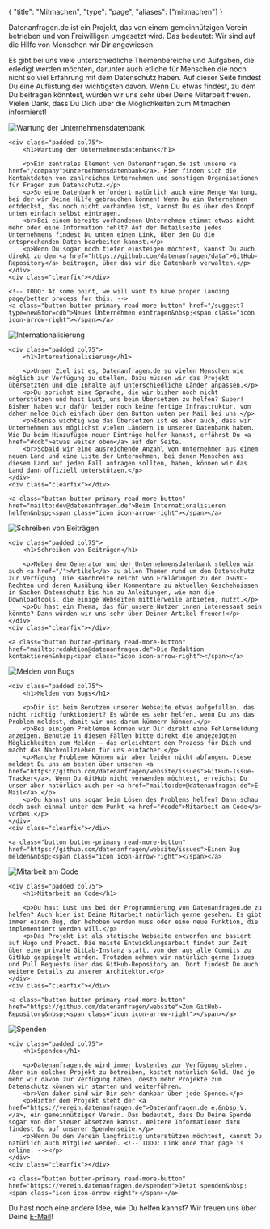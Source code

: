{
	"title": "Mitmachen",
	"type": "page",
	"aliases": ["mitmachen"]
}

Datenanfragen.de ist ein Projekt, das von einem gemeinnützigen Verein betrieben und von Freiwilligen umgesetzt wird. Das bedeutet: Wir sind auf die Hilfe von Menschen wir Dir angewiesen.

Es gibt bei uns viele unterschiedliche Themenbereiche und Aufgaben, die erledigt werden möchten, darunter auch etliche für Menschen die noch nicht so viel Erfahrung mit dem Datenschutz haben. Auf dieser Seite findest Du eine Auflistung der wichtigsten davon. Wenn Du etwas findest, zu dem Du beitragen könntest, würden wir uns sehr über Deine Mitarbeit freuen.  
Vielen Dank, dass Du Dich über die Möglichkeiten zum Mitmachen informierst!

<article id="cdb" class="list-article icon-list-article">
    <div class="col25 article-featured-image"><img class="image" src="/card-icons/company.svg" alt="Wartung der Unternehmensdatenbank"></div>

    <div class="padded col75">
        <h1>Wartung der Unternehmensdatenbank</h1>

        <p>Ein zentrales Element von Datenanfragen.de ist unsere <a href="/company">Unternehmensdatenbank</a>. Hier finden sich die Kontaktdaten von zahlreichen Unternehmen und sonstigen Organisationen für Fragen zum Datenschutz.</p>
        <p>So eine Datenbank erfordert natürlich auch eine Menge Wartung, bei der wir Deine Hilfe gebrauchen können! Wenn Du ein Unternehmen entdeckst, das noch nicht vorhanden ist, kannst Du es über den Knopf unten einfach selbst eintragen.
        <br>Bei einem bereits vorhandenen Unternehmen stimmt etwas nicht mehr oder eine Information fehlt? Auf der Detailseite jedes Unternehmens findest Du unten einen Link, über den Du die entsprechenden Daten bearbeiten kannst.</p>
        <p>Wenn Du sogar noch tiefer einsteigen möchtest, kannst Du auch direkt zu dem <a href="https://github.com/datenanfragen/data">GitHub-Repository</a> beitragen, über das wir die Datenbank verwalten.</p>
    </div>
    <div class="clearfix"></div>

    <!-- TODO: At some point, we will want to have proper landing page/better process for this. -->
    <a class="button button-primary read-more-button" href="/suggest?type=new&for=cdb">Neues Unternehmen eintragen&nbsp;<span class="icon icon-arrow-right"></span></a>
</article>

<article id="i18n" class="list-article icon-list-article">
    <div class="col25 article-featured-image"><img class="image" src="/card-icons/i18n.svg" alt="Internationalisierung"></div>

    <div class="padded col75">
        <h1>Internationalisierung</h1>

        <p>Unser Ziel ist es, Datenanfragen.de so vielen Menschen wie möglich zur Verfügung zu stellen. Dazu müssen wir das Projekt übersetzten und die Inhalte auf unterschiedliche Länder anpassen.</p>
        <p>Du sprichst eine Sprache, die wir bisher noch nicht unterstützen und hast Lust, uns beim Übersetzen zu helfen? Super! Bisher haben wir dafür leider noch keine fertige Infrastruktur, von daher melde Dich einfach über den Button unten per Mail bei uns.</p>
        <p>Ebenso wichtig wie das Übersetzen ist es aber auch, dass wir Unternehmen aus möglichst vielen Ländern in unserer Datenbank haben. Wie Du beim Hinzufügen neuer Einträge helfen kannst, erfährst Du <a href="#cdb">etwas weiter oben</a> auf der Seite.
        <br>Sobald wir eine ausreichende Anzahl von Unternehmen aus einem neuen Land und eine Liste der Unternehmen, bei denen Menschen aus diesem Land auf jeden Fall anfragen sollten, haben, können wir das Land dann offiziell unterstützen.</p>
    </div>
    <div class="clearfix"></div>

    <a class="button button-primary read-more-button" href="mailto:dev@datenanfragen.de">Beim Internationalisieren helfen&nbsp;<span class="icon icon-arrow-right"></span></a>
</article>

<article id="content" class="list-article icon-list-article">
    <div class="col25 article-featured-image"><img class="image" src="/card-icons/edit.svg" alt="Schreiben von Beiträgen"></div>

    <div class="padded col75">
        <h1>Schreiben von Beiträgen</h1>

        <p>Neben dem Generator und der Unternehmensdatenbank stellen wir auch <a href="/">Artikel</a> zu allen Themen rund um den Datenschutz zur Verfügung. Die Bandbreite reicht von Erklärungen zu den DSGVO-Rechten und deren Ausübung über Kommentare zu aktuellen Geschehnissen in Sachen Datenschutz bis hin zu Anleitungen, wie man die Downloadtools, die einige Webseiten mittlerweile anbieten, nutzt.</p>
        <p>Du hast ein Thema, das für unsere Nutzer_innen interessant sein könnte? Dann würden wir uns sehr über Deinen Artikel freuen!</p>
    </div>
    <div class="clearfix"></div>

    <a class="button button-primary read-more-button" href="mailto:redaktion@datenanfragen.de">Die Redaktion kontaktieren&nbsp;<span class="icon icon-arrow-right"></span></a>
</article>

<article id="bugs" class="list-article icon-list-article">
    <div class="col25 article-featured-image"><img class="image" src="/card-icons/bug.svg" alt="Melden von Bugs"></div>

    <div class="padded col75">
        <h1>Melden von Bugs</h1>

        <p>Dir ist beim Benutzen unserer Webseite etwas aufgefallen, das nicht richtig funktioniert? Es würde es sehr helfen, wenn Du uns das Problem meldest, damit wir uns darum kümmern können.</p>
        <p>Bei einigen Problemen können wir Dir direkt eine Fehlermeldung anzeigen. Benutze in diesen Fällen bitte direkt die angezeigten Möglichkeiten zum Melden – das erleichtert den Prozess für Dich und macht das Nachvollziehen für uns einfacher.</p>
        <p>Manche Probleme können wir aber leider nicht abfangen. Diese meldest Du uns am besten über unseren <a href="https://github.com/datenanfragen/website/issues">GitHub-Issue-Tracker</a>. Wenn Du GitHub nicht verwenden möchtest, erreichst Du unser aber natürlich auch per <a href="mailto:dev@datenanfragen.de">E-Mail</a>.</p>
        <p>Du kannst uns sogar beim Lösen des Problems helfen? Dann schau doch auch einmal unter dem Punkt <a href="#code">Mitarbeit am Code</a> vorbei.</p>
    </div>
    <div class="clearfix"></div>

    <a class="button button-primary read-more-button" href="https://github.com/datenanfragen/website/issues">Einen Bug melden&nbsp;<span class="icon icon-arrow-right"></span></a>
</article>

<article id="code" class="list-article icon-list-article">
    <div class="col25 article-featured-image"><img class="image" src="/card-icons/code.svg" alt="Mitarbeit am Code"></div>

    <div class="padded col75">
        <h1>Mitarbeit am Code</h1>

        <p>Du hast Lust uns bei der Programmierung von Datenanfragen.de zu helfen? Auch hier ist Deine Mitarbeit natürlich gerne gesehen. Es gibt immer einen Bug, der behoben werden muss oder eine neue Funktion, die implementiert werden will.</p>
        <p>Das Projekt ist als statische Webseite entworfen und basiert auf Hugo und Preact. Die meiste Entwicklungsarbeit findet zur Zeit über eine private GitLab-Instanz statt, von der aus alle Commits zu GitHub gespiegelt werden. Trotzdem nehmen wir natürlich gerne Issues und Pull Requests über das GitHub-Repository an. Dort findest Du auch weitere Details zu unserer Architektur.</p>
    </div>
    <div class="clearfix"></div>

    <a class="button button-primary read-more-button" href="https://github.com/datenanfragen/website">Zum GitHub-Repository&nbsp;<span class="icon icon-arrow-right"></span></a>
</article>

<article id="donate" class="list-article icon-list-article">
    <div class="col25 article-featured-image"><img class="image" src="/card-icons/money.svg" alt="Spenden"></div>

    <div class="padded col75">
        <h1>Spenden</h1>

        <p>Datenanfragen.de wird immer kostenlos zur Verfügung stehen. Aber ein solches Projekt zu betreiben, kostet natürlich Geld. Und je mehr wir davon zur Verfügung haben, desto mehr Projekte zum Datenschutz können wir starten und weiterführen.
        <br>Von daher sind wir Dir sehr dankbar über jede Spende.</p>
        <p>Hinter dem Projekt steht der <a href="https://verein.datenanfragen.de">Datenanfragen.de e.&nbsp;V.</a>, ein gemeinnütziger Verein. Das bedeutet, dass Du Deine Spende sogar von der Steuer absetzen kannst. Weitere Informationen dazu findest Du auf unserer Spendenseite.</p>
        <p>Wenn Du den Verein langfristig unterstützen möchtest, kannst Du natürlich auch Mitglied werden. <!-- TODO: Link once that page is online. --></p>
    </div>
    <div class="clearfix"></div>

    <a class="button button-primary read-more-button" href="https://verein.datenanfragen.de/spenden">Jetzt spenden&nbsp;<span class="icon icon-arrow-right"></span></a>
</article>

Du hast noch eine andere Idee, wie Du helfen kannst? Wir freuen uns über Deine [E-Mail](mailto:kontakt@datenanfragen.de)!
